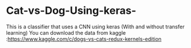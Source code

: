 # Cat-vs-Dog-Using-keras-
This is a classifier that uses a CNN using keras (With and without transfer learning) 
You can download the data from kaggle :https://www.kaggle.com/c/dogs-vs-cats-redux-kernels-edition 

